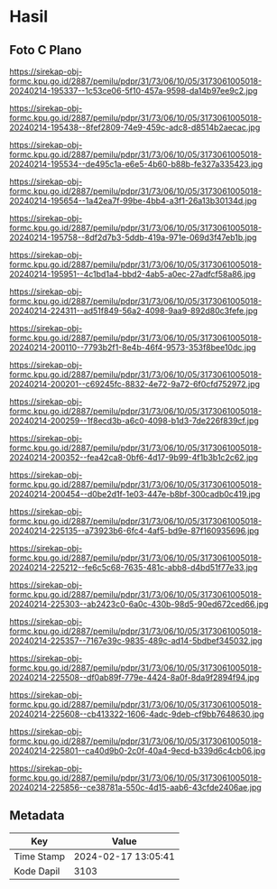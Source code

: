 # Hasil

## Foto C Plano

https://sirekap-obj-formc.kpu.go.id/2887/pemilu/pdpr/31/73/06/10/05/3173061005018-20240214-195337--1c53ce06-5f10-457a-9598-da14b97ee9c2.jpg

https://sirekap-obj-formc.kpu.go.id/2887/pemilu/pdpr/31/73/06/10/05/3173061005018-20240214-195438--8fef2809-74e9-459c-adc8-d8514b2aecac.jpg

https://sirekap-obj-formc.kpu.go.id/2887/pemilu/pdpr/31/73/06/10/05/3173061005018-20240214-195534--de495c1a-e6e5-4b60-b88b-fe327a335423.jpg

https://sirekap-obj-formc.kpu.go.id/2887/pemilu/pdpr/31/73/06/10/05/3173061005018-20240214-195654--1a42ea7f-99be-4bb4-a3f1-26a13b30134d.jpg

https://sirekap-obj-formc.kpu.go.id/2887/pemilu/pdpr/31/73/06/10/05/3173061005018-20240214-195758--8df2d7b3-5ddb-419a-971e-069d3f47eb1b.jpg

https://sirekap-obj-formc.kpu.go.id/2887/pemilu/pdpr/31/73/06/10/05/3173061005018-20240214-195951--4c1bd1a4-bbd2-4ab5-a0ec-27adfcf58a86.jpg

https://sirekap-obj-formc.kpu.go.id/2887/pemilu/pdpr/31/73/06/10/05/3173061005018-20240214-224311--ad51f849-56a2-4098-9aa9-892d80c3fefe.jpg

https://sirekap-obj-formc.kpu.go.id/2887/pemilu/pdpr/31/73/06/10/05/3173061005018-20240214-200110--7793b2f1-8e4b-46f4-9573-353f8bee10dc.jpg

https://sirekap-obj-formc.kpu.go.id/2887/pemilu/pdpr/31/73/06/10/05/3173061005018-20240214-200201--c69245fc-8832-4e72-9a72-6f0cfd752972.jpg

https://sirekap-obj-formc.kpu.go.id/2887/pemilu/pdpr/31/73/06/10/05/3173061005018-20240214-200259--1f8ecd3b-a6c0-4098-b1d3-7de226f839cf.jpg

https://sirekap-obj-formc.kpu.go.id/2887/pemilu/pdpr/31/73/06/10/05/3173061005018-20240214-200352--fea42ca8-0bf6-4d17-9b99-4f1b3b1c2c62.jpg

https://sirekap-obj-formc.kpu.go.id/2887/pemilu/pdpr/31/73/06/10/05/3173061005018-20240214-200454--d0be2d1f-1e03-447e-b8bf-300cadb0c419.jpg

https://sirekap-obj-formc.kpu.go.id/2887/pemilu/pdpr/31/73/06/10/05/3173061005018-20240214-225135--a73923b6-6fc4-4af5-bd9e-87f160935696.jpg

https://sirekap-obj-formc.kpu.go.id/2887/pemilu/pdpr/31/73/06/10/05/3173061005018-20240214-225212--fe6c5c68-7635-481c-abb8-d4bd51f77e33.jpg

https://sirekap-obj-formc.kpu.go.id/2887/pemilu/pdpr/31/73/06/10/05/3173061005018-20240214-225303--ab2423c0-6a0c-430b-98d5-90ed672ced66.jpg

https://sirekap-obj-formc.kpu.go.id/2887/pemilu/pdpr/31/73/06/10/05/3173061005018-20240214-225357--7167e39c-9835-489c-ad14-5bdbef345032.jpg

https://sirekap-obj-formc.kpu.go.id/2887/pemilu/pdpr/31/73/06/10/05/3173061005018-20240214-225508--df0ab89f-779e-4424-8a0f-8da9f2894f94.jpg

https://sirekap-obj-formc.kpu.go.id/2887/pemilu/pdpr/31/73/06/10/05/3173061005018-20240214-225608--cb413322-1606-4adc-9deb-cf9bb7648630.jpg

https://sirekap-obj-formc.kpu.go.id/2887/pemilu/pdpr/31/73/06/10/05/3173061005018-20240214-225801--ca40d9b0-2c0f-40a4-9ecd-b339d6c4cb06.jpg

https://sirekap-obj-formc.kpu.go.id/2887/pemilu/pdpr/31/73/06/10/05/3173061005018-20240214-225856--ce38781a-550c-4d15-aab6-43cfde2406ae.jpg


## Metadata

| Key        | Value               |
| ---------- | ------------------- |
| Time Stamp | 2024-02-17 13:05:41 |
| Kode Dapil | 3103                |



